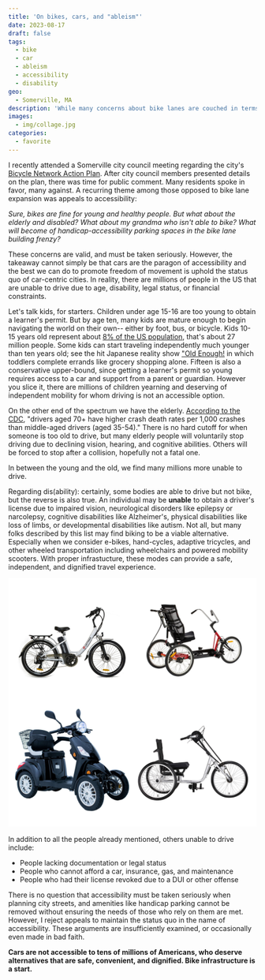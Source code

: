 ```yaml
---
title: 'On bikes, cars, and "ableism"'
date: 2023-08-17
draft: false
tags:
  - bike
  - car
  - ableism
  - accessibility
  - disability
geo:
  - Somerville, MA
description: 'While many concerns about bike lanes are couched in terms of accessibility, cars are also prohibitive for large segments of the population.'
images:
  - img/collage.jpg
categories:
  - favorite
---
```


I recently attended a Somerville city council meeting regarding the city's [Bicycle Network Action Plan](https://www.somervillema.gov/content/somerville-bicycle-network-plan). After city council members presented details on the plan, there was time for public comment. Many residents spoke in favor, many against. A recurring theme among those opposed to bike lane expansion was appeals to accessibility:

_Sure, bikes are fine for young and healthy people. But what about the elderly and disabled? What about my grandma who isn't able to bike? What will become of handicap-accessibility parking spaces in the bike lane building frenzy?_

These concerns are valid, and must be taken seriously. However, the takeaway cannot simply be that cars are the paragon of accessibility and the best we can do to promote freedom of movement is uphold the status quo of car-centric cities. In reality, there are millions of people in the US that are unable to drive due to age, disability, legal status, or financial constraints.

Let's talk kids, for starters. Children under age 15-16 are too young to obtain a learner's permit. But by age ten, many kids are mature enough to begin navigating the world on their own-- either by foot, bus, or bicycle. Kids 10-15 years old represent about [8% of the US population](https://www.neilsberg.com/insights/united-states-population-by-age/), that's about 27 million people. Some kids can start traveling independently much younger than ten years old; see the hit Japanese reality show ["Old Enough!](https://www.imdb.com/title/tt1289730/) in which toddlers complete errands like grocery shopping alone. Fifteen is also a conservative upper-bound, since getting a learner's permit so young requires access to a car and support from a parent or guardian. However you slice it, there are millions of children yearning and deserving of independent mobility for whom driving is not an accessible option.

On the other end of the spectrum we have the elderly. [According to the CDC](https://www.cdc.gov/older-adult-drivers/about/index.html), "drivers aged 70+ have higher crash death rates per 1,000 crashes than middle-aged drivers (aged 35-54)." There is no hard cutoff for when someone is too old to drive, but many elderly people will voluntarily stop driving due to declining vision, hearing, and cognitive abilities. Others will be forced to stop after a collision, hopefully not a fatal one.

In between the young and the old, we find many millions more unable to drive.

Regarding dis(ability): certainly, some bodies are able to drive but not bike, but the reverse is also true. An individual may be **unable** to obtain a driver's license due to impaired vision, neurological disorders like epilepsy or narcolepsy, cognitive disabilities like Alzheimer's, physical disabilities like loss of limbs, or developmental disabilities like autism. Not all, but many folks described by this list may find biking to be a viable alternative. Especially when we consider e-bikes, hand-cycles, adaptive tricycles, and other wheeled transportation including wheelchairs and powered mobility scooters. With proper infrastucture, these modes can provide a safe, independent, and dignified travel experience.

![Examples of adaptive wheeled transport](./img/collage.jpg)

In addition to all the people already mentioned, others unable to drive include:

- People lacking documentation or legal status
- People who cannot afford a car, insurance, gas, and maintenance
- People who had their license revoked due to a DUI or other offense

There is no question that accessibility must be taken seriously when planning city streets, and amenities like handicap parking cannot be removed without ensuring the needs of those who rely on them are met. However, I reject appeals to maintain the status quo in the name of accessibility. These arguments are insufficiently examined, or occasionally even made in bad faith.

**Cars are not accessible to tens of millions of Americans, who deserve alternatives that are safe, convenient, and dignified. Bike infrastructure is a start.**
